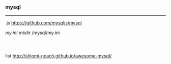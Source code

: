 ### mysql
---
.js
https://github.com/mysqljs/mysql

*my.ini*
mkdir /mysql/my.ini

```
```

```
```

```
```


list
http://shlomi-noach.github.io/awesome-mysql/


